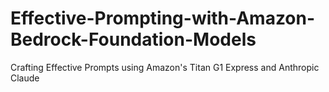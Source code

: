 # Effective-Prompting-with-Amazon-Bedrock-Foundation-Models
Crafting Effective Prompts using Amazon's Titan G1 Express and Anthropic Claude 
